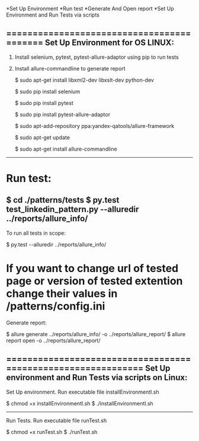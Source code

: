 
*Set Up Environment
*Run test
*Generate And Open report
*Set Up Environment and Run Tests via scripts

==========================================
Set Up Environment for OS LINUX:
------------------------------------------
1. Install selenium, pytest, pytest-allure-adaptor using pip to run tests
2. Install allure-commandline to generate report      

   $ sudo apt-get install libxml2-dev libxslt-dev python-dev
   
   $ sudo pip install selenium
   
   $ sudo pip install pytest
   
   $ sudo pip install pytest-allure-adaptor

   
   $ sudo apt-add-repository ppa:yandex-qatools/allure-framework
   
   $ sudo apt-get update 
   
   $ sudo apt-get install allure-commandline

------------------------------------------
Run test:
=========================================
   $ cd ./patterns/tests
   $ py.test test_linkedin_pattern.py --alluredir ../reports/allure_info/
-----------------------
To run all tests in scope:

   $ py.test --alluredir ../reports/allure_info/

If you want to change url of tested page or version of tested extention change their values in /patterns/config.ini
=========================================
Generate report:

   $ allure generate ../reports/allure_info/ -o ../reports/allure_report/
   $ allure report open -o ../reports/allure_report/


=============================================================
Set Up environment and Run Tests via scripts on Linux:
-----------------------------------------------------------
Set Up environment. 
Run executable file installEnvironmentl.sh 

   $ chmod +x installEnvironmentl.sh
   $ ./installEnvironmentl.sh

----------------------------------------------------------
Run Tests. Run executable file runTest.sh

   $ chmod +x runTest.sh
   $ ./runTest.sh


